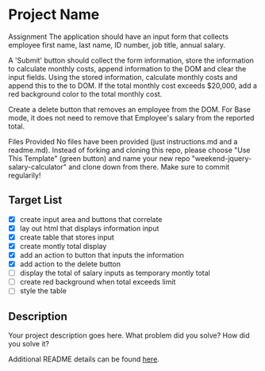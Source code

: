# Project Name

Assignment
The application should have an input form that collects employee first name, last name, ID number, job title, annual salary.

A 'Submit' button should collect the form information, store the information to calculate monthly costs, append information to the DOM and clear the input fields. Using the stored information, calculate monthly costs and append this to the to DOM. If the total monthly cost exceeds $20,000, add a red background color to the total monthly cost.

Create a delete button that removes an employee from the DOM. For Base mode, it does not need to remove that Employee's salary from the reported total.

Files Provided
No files have been provided (just instructions.md and a readme.md). Instead of forking and cloning this repo, please choose "Use This Template" (green button) and name your new repo "weekend-jquery-salary-calculator" and clone down from there. Make sure to commit regularily!

## Target List

- [x] create input area and buttons that correlate
- [x] lay out html that displays information input
- [x] create table that stores input
- [x] create montly total display
- [x] add an action to button that inputs the information 
- [x] add action to the delete button
- [ ] display the total of salary inputs as temporary montly total
- [ ] create red background when total exceeds limit
- [ ] style the table

## Description

Your project description goes here. What problem did you solve? How did you solve it?


Additional README details can be found [here](https://github.com/PrimeAcademy/readme-template/blob/master/README.md).
